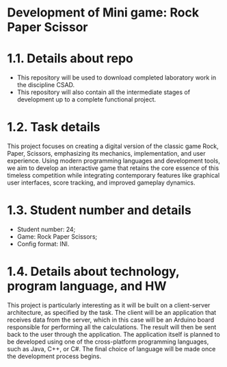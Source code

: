 # Development of Mini game: Rock Paper Scissor
# 1.1. Details about repo
- This repository will be used to download completed laboratory work in the discipline CSAD.
- This repository will also contain all the intermediate stages of development up to a complete functional project.
# 1.2. Task details
This project focuses on creating a digital version of the classic game Rock, Paper, Scissors, emphasizing its mechanics, implementation, and user experience. Using modern programming languages and development tools, we aim to develop an interactive game that retains the core essence of this timeless competition while integrating contemporary features like graphical user interfaces, score tracking, and improved gameplay dynamics.
# 1.3. Student number and details
- Student number: 24;
- Game: Rock Paper Scissors;
- Config format: INI.
# 1.4. Details about technology, program language, and HW
This project is particularly interesting as it will be built on a client-server architecture, as specified by the task. The client will be an application that receives data from the server, which in this case will be an Arduino board responsible for performing all the calculations. The result will then be sent back to the user through the application. The application itself is planned to be developed using one of the cross-platform programming languages, such as Java, C++, or C#. The final choice of language will be made once the development process begins.
